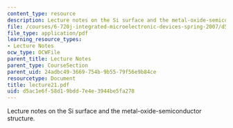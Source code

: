 ```yaml
---
content_type: resource
description: Lecture notes on the Si surface and the metal-oxide-semiconductor structure.
file: /courses/6-720j-integrated-microelectronic-devices-spring-2007/d5ac1e6f58d19bdd7e4e3944be5fa278_lecture21.pdf
file_type: application/pdf
learning_resource_types:
- Lecture Notes
ocw_type: OCWFile
parent_title: Lecture Notes
parent_type: CourseSection
parent_uid: 24adbc49-3669-754b-9b55-79f56e9b84ce
resourcetype: Document
title: lecture21.pdf
uid: d5ac1e6f-58d1-9bdd-7e4e-3944be5fa278
---
```

Lecture notes on the Si surface and the metal-oxide-semiconductor structure.

